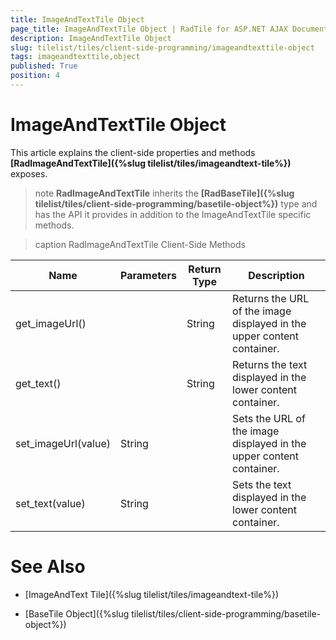 ```yaml
---
title: ImageAndTextTile Object
page_title: ImageAndTextTile Object | RadTile for ASP.NET AJAX Documentation
description: ImageAndTextTile Object
slug: tilelist/tiles/client-side-programming/imageandtexttile-object
tags: imageandtexttile,object
published: True
position: 4
---
```


# ImageAndTextTile Object



This article explains the client-side properties and methods **[RadImageAndTextTile]({%slug tilelist/tiles/imageandtext-tile%})** exposes.

>note  **RadImageAndTextTile** inherits the **[RadBaseTile]({%slug tilelist/tiles/client-side-programming/basetile-object%})** type and has the API it provides in addition to the ImageAndTextTile specific methods.




>caption RadImageAndTextTile Client-Side Methods

| Name | Parameters | Return Type | Description |
| ------ | ------ | ------ | ------ |
|get_imageUrl()||String|Returns the URL of the image displayed in the upper content container.|
|get_text()||String|Returns the text displayed in the lower content container.|
|set_imageUrl(value)|String||Sets the URL of the image displayed in the upper content container.|
|set_text(value)|String||Sets the text displayed in the lower content container.|

# See Also

 * [ImageAndText Tile]({%slug tilelist/tiles/imageandtext-tile%})

 * [BaseTile Object]({%slug tilelist/tiles/client-side-programming/basetile-object%})
